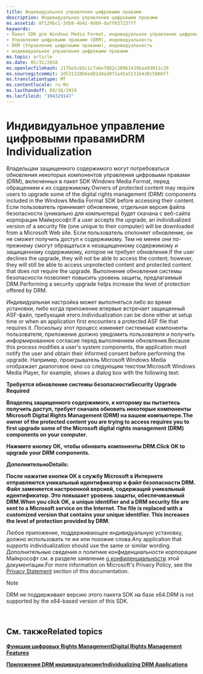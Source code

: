 ```yaml
---
title: Индивидуальное управление цифровыми правами
description: Индивидуальное управление цифровыми правами
ms.assetid: 8f129bc1-3db9-4b41-9d60-daff037237ff
keywords:
- Пакет SDK для Windows Media Format, индивидуальное управление цифровыми правами DRM
- Управление цифровыми правами (DRM), индивидуальность
- DRM (Управление цифровыми правами), индивидуальность
- индивидуальное управление цифровыми правами
ms.topic: article
ms.date: 05/31/2018
ms.openlocfilehash: 217be5cb5c1c7abef882c28961439baa93011c29
ms.sourcegitcommit: 2d531328b6ed82d4ad971a45a5131b430c5866f7
ms.translationtype: MT
ms.contentlocale: ru-RU
ms.lasthandoff: 09/16/2019
ms.locfileid: "104329147"
---
```

# <a name="drm-individualization"></a><span data-ttu-id="e0a65-107">Индивидуальное управление цифровыми правами</span><span class="sxs-lookup"><span data-stu-id="e0a65-107">DRM Individualization</span></span>

<span data-ttu-id="e0a65-108">Владельцам защищенного содержимого могут потребоваться обновления некоторых компонентов управления цифровыми правами (DRM), включенных в пакет SDK Windows Media Format, перед обращением к их содержимому.</span><span class="sxs-lookup"><span data-stu-id="e0a65-108">Owners of protected content may require users to upgrade some of the digital rights management (DRM) components included in the Windows Media Format SDK before accessing their content.</span></span> <span data-ttu-id="e0a65-109">Если пользователь принимает обновление, отдельная версия файла безопасности (уникально для компьютера) будет скачана с веб-сайта корпорации Майкрософт.</span><span class="sxs-lookup"><span data-stu-id="e0a65-109">If a user accepts the upgrade, an individualized version of a security file (one unique to their computer) will be downloaded from a Microsoft Web site.</span></span> <span data-ttu-id="e0a65-110">Если пользователь отклоняет обновление, он не сможет получить доступ к содержимому. Тем не менее они по-прежнему смогут обращаться к незащищенному содержимому и защищенному содержимому, которое не требует обновления.</span><span class="sxs-lookup"><span data-stu-id="e0a65-110">If the user declines the upgrade, they will not be able to access the content; however, they will still be able to access unprotected content and protected content that does not require the upgrade.</span></span> <span data-ttu-id="e0a65-111">Выполнение обновления системы безопасности позволяет повысить уровень защиты, предлагаемый DRM.</span><span class="sxs-lookup"><span data-stu-id="e0a65-111">Performing a security upgrade helps increase the level of protection offered by DRM.</span></span>

<span data-ttu-id="e0a65-112">Индивидуальная настройка может выполняться либо во время установки, либо когда приложение впервые встречает защищенный ASF-файл, требующий этого.</span><span class="sxs-lookup"><span data-stu-id="e0a65-112">Individualization can be done either at setup time or when an application first encounters a protected ASF file that requires it.</span></span> <span data-ttu-id="e0a65-113">Поскольку этот процесс изменяет системные компоненты пользователя, приложение должно уведомить пользователя и получить информированное согласие перед выполнением обновления.</span><span class="sxs-lookup"><span data-stu-id="e0a65-113">Because this process modifies a user's system components, the application must notify the user and obtain their informed consent before performing the upgrade.</span></span> <span data-ttu-id="e0a65-114">Например, проигрыватель Microsoft Windows Media отображает диалоговое окно со следующим текстом:</span><span class="sxs-lookup"><span data-stu-id="e0a65-114">Microsoft Windows Media Player, for example, shows a dialog box with the following text:</span></span>

<span data-ttu-id="e0a65-115">**Требуется обновление системы безопасности**</span><span class="sxs-lookup"><span data-stu-id="e0a65-115">**Security Upgrade Required**</span></span>

<span data-ttu-id="e0a65-116">**Владелец защищенного содержимого, к которому вы пытаетесь получить доступ, требует сначала обновить некоторые компоненты Microsoft Digital Rights Management (DRM) на вашем компьютере.**</span><span class="sxs-lookup"><span data-stu-id="e0a65-116">**The owner of the protected content you are trying to access requires you to first upgrade some of the Microsoft digital rights management (DRM) components on your computer.**</span></span>

<span data-ttu-id="e0a65-117">**Нажмите кнопку ОК, чтобы обновить компоненты DRM.**</span><span class="sxs-lookup"><span data-stu-id="e0a65-117">**Click OK to upgrade your DRM components.**</span></span>

<span data-ttu-id="e0a65-118">**Дополнительно**</span><span class="sxs-lookup"><span data-stu-id="e0a65-118">**Details:**</span></span>

<span data-ttu-id="e0a65-119">**После нажатия кнопки ОК в службу Microsoft в Интернете отправляются уникальный идентификатор и файл безопасности DRM. Файл заменяется настроенной версией, содержащей уникальный идентификатор. Это повышает уровень защиты, обеспечиваемый DRM.**</span><span class="sxs-lookup"><span data-stu-id="e0a65-119">**When you click OK, a unique identifier and a DRM security file are sent to a Microsoft service on the Internet. The file is replaced with a customized version that contains your unique identifier. This increases the level of protection provided by DRM.**</span></span>

<span data-ttu-id="e0a65-120">Любое приложение, поддерживающее индивидуальную установку, должно использовать те же или похожие слова.</span><span class="sxs-lookup"><span data-stu-id="e0a65-120">Any application that supports individualization should use the same or similar wording.</span></span> <span data-ttu-id="e0a65-121">Дополнительные сведения о политике конфиденциальности корпорации Майкрософт см. в разделе заявление [о конфиденциальности](privacy-statement.md) этой документации.</span><span class="sxs-lookup"><span data-stu-id="e0a65-121">For more information on Microsoft's Privacy Policy, see the [Privacy Statement](privacy-statement.md) section of this documentation.</span></span>

> [!Note]  
> <span data-ttu-id="e0a65-122">DRM не поддерживает версию этого пакета SDK на базе x64.</span><span class="sxs-lookup"><span data-stu-id="e0a65-122">DRM is not supported by the x64-based version of this SDK.</span></span>

 

## <a name="related-topics"></a><span data-ttu-id="e0a65-123">См. также</span><span class="sxs-lookup"><span data-stu-id="e0a65-123">Related topics</span></span>

<dl> <dt>

[<span data-ttu-id="e0a65-124">**Функции цифровых Rights Management**</span><span class="sxs-lookup"><span data-stu-id="e0a65-124">**Digital Rights Management Features**</span></span>](digital-rights-management-features.md)
</dt> <dt>

[<span data-ttu-id="e0a65-125">**Приложения DRM индивидуализинг**</span><span class="sxs-lookup"><span data-stu-id="e0a65-125">**Individualizing DRM Applications**</span></span>](individualizing-drm-applications.md)
</dt> </dl>

 

 





